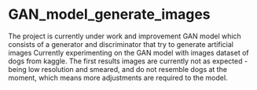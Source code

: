 # GAN_model_generate_images
The project is currently under work and improvement
GAN model which consists of a generator and discriminator that try to generate artificial images
Currently experimenting on the GAN model with images dataset of dogs from kaggle.
The first results images are currently not as expected - being low resolution and smeared, and do not resemble dogs at the moment, which means more adjustments are required to the model.
